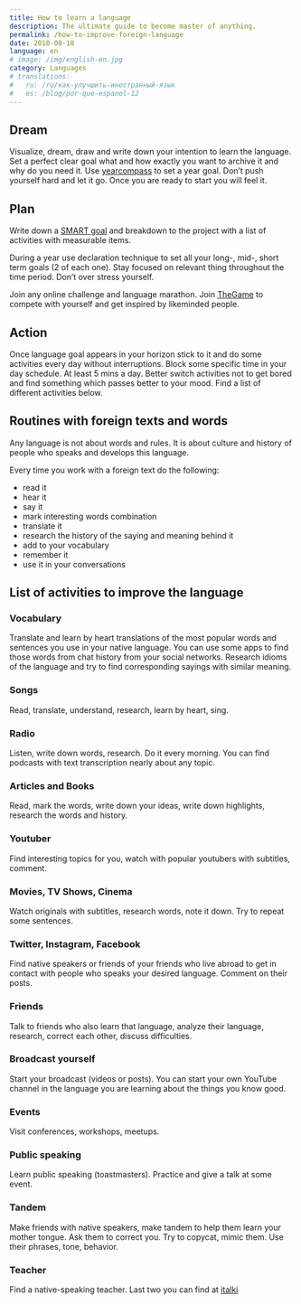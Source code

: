 ```yaml
---
title: How to learn a language
description: The ultimate guide to become master of anything.
permalink: /how-to-improve-foreign-language
date: 2018-08-18
language: en
# image: /img/english-en.jpg
category: Languages
# translations:
#   ru: /ru/как-улучшить-иностранный-язык
#   es: /blog/por-que-espanol-12
---
```


## Dream

Visualize, dream, draw and write down your intention to learn the language. Set a perfect clear goal what and how exactly you want to archive it and why do you need it. Use [yearcompass](http://yearcompass.com/) to set a year goal. Don’t push yourself hard and let it go. Once you are ready to start you will feel it.

## Plan

Write down a [SMART goal](https://en.wikipedia.org/wiki/SMART_criteria) and breakdown to the project with a list of activities with measurable items.

During a year use declaration technique to set all your long-, mid-, short term goals (2 of each one). Stay focused on relevant thing throughout the time period. Don’t over stress yourself.

Join any online challenge and language marathon. Join [TheGame](/the-game) to compete with yourself and get inspired by likeminded people.

## Action

Once language goal appears in your horizon stick to it and do some activities every day without interruptions. Block some specific time in your day schedule. At least 5 mins a day. Better switch activities not to get bored and find something which passes better to your mood. Find a list of different activities below.

## Routines with foreign texts and words

Any language is not about words and rules. It is about culture and history of people who speaks and develops this language.

Every time you work with a foreign text do the following:
- read it
- hear it
- say it
- mark interesting words combination
- translate it
- research the history of the saying and meaning behind it
- add to your vocabulary
- remember it
- use it in your conversations

## List of activities to improve the language

### Vocabulary
Translate and learn by heart translations of the most popular words and sentences you use in your native language. You can use some apps to find those words from chat history from your social networks. Research idioms of the language and try to find corresponding sayings with similar meaning.

### Songs
Read, translate, understand, research, learn by heart, sing.

### Radio
Listen, write down words, research. Do it every morning. You can find podcasts with text transcription nearly about any topic.

### Articles and Books
Read, mark the words, write down your ideas, write down highlights, research the words and history.

### Youtuber
Find interesting topics for you, watch with popular youtubers with subtitles, comment.

### Movies, TV Shows, Cinema
Watch originals with subtitles, research words, note it down. Try to repeat some sentences.

### Twitter, Instagram, Facebook
Find native speakers or friends of your friends who live abroad to get in contact with people who speaks your desired language. Comment on their posts.

### Friends
Talk to friends who also learn that language, analyze their language, research, correct each other, discuss difficulties.

### Broadcast yourself
Start your broadcast (videos or posts). You can start your own YouTube channel in the language you are learning about the things you know good.

### Events
Visit conferences, workshops, meetups. 

### Public speaking
Learn public speaking (toastmasters). Practice and give a talk at some event.

### Tandem
Make friends with native speakers, make tandem to help them learn your mother tongue. Ask them to correct you. Try to copycat, mimic them. Use their phrases, tone, behavior.

### Teacher
Find a native-speaking teacher. Last two you can find at [italki](https://italki.com)
